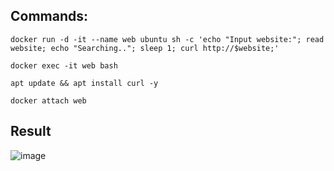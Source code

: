 ## Commands:

`docker run -d -it --name web ubuntu sh -c 'echo "Input website:"; read website; echo "Searching.."; sleep 1; curl http://$website;'`

`docker exec -it web bash`

`apt update && apt install curl -y `

`docker attach web`

## Result

![image](https://user-images.githubusercontent.com/75350516/134195725-4c794dc4-4832-4b22-baed-02bb6043a9fe.png)
